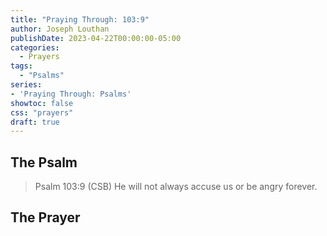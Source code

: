 ```yaml
---
title: "Praying Through: 103:9"
author: Joseph Louthan
publishDate: 2023-04-22T00:00:00-05:00
categories:
  - Prayers
tags:
  - "Psalms"
series:
- 'Praying Through: Psalms'
showtoc: false
css: "prayers"
draft: true
---
```

## The Psalm

>Psalm 103:9 (CSB) He will not always accuse us or be angry forever. 

## The Prayer

<div style="font-variant: small-caps;">

</div>

```text

```
